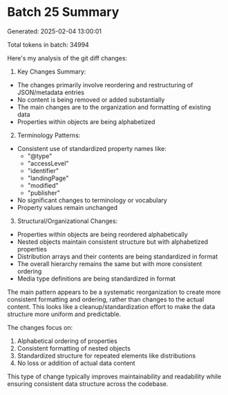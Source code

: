 # Batch 25 Summary

Generated: 2025-02-04 13:00:01

Total tokens in batch: 34994

Here's my analysis of the git diff changes:

1. Key Changes Summary:
- The changes primarily involve reordering and restructuring of JSON/metadata entries
- No content is being removed or added substantially
- The main changes are to the organization and formatting of existing data
- Properties within objects are being alphabetized

2. Terminology Patterns:
- Consistent use of standardized property names like:
  - "@type"
  - "accessLevel" 
  - "identifier"
  - "landingPage"
  - "modified"
  - "publisher"
- No significant changes to terminology or vocabulary
- Property values remain unchanged

3. Structural/Organizational Changes:
- Properties within objects are being reordered alphabetically
- Nested objects maintain consistent structure but with alphabetized properties
- Distribution arrays and their contents are being standardized in format
- The overall hierarchy remains the same but with more consistent ordering
- Media type definitions are being standardized in format

The main pattern appears to be a systematic reorganization to create more consistent formatting and ordering, rather than changes to the actual content. This looks like a cleanup/standardization effort to make the data structure more uniform and predictable.

The changes focus on:
1. Alphabetical ordering of properties
2. Consistent formatting of nested objects
3. Standardized structure for repeated elements like distributions
4. No loss or addition of actual data content

This type of change typically improves maintainability and readability while ensuring consistent data structure across the codebase.
